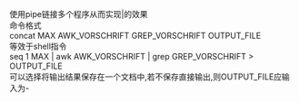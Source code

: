 使用pipe链接多个程序从而实现|的效果  
命令格式  
concat MAX AWK_VORSCHRIFT GREP_VORSCHRIFT OUTPUT_FILE  
等效于shell指令  
seq 1 MAX | awk AWK_VORSCHRIFT | grep GREP_VORSCHRIFT > OUTPUT_FILE  
可以选择将输出结果保存在一个文档中,若不保存直接输出,则OUTPUT_FILE应输入为-
